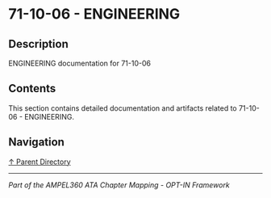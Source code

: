 # 71-10-06 - ENGINEERING

## Description

ENGINEERING documentation for 71-10-06

## Contents

This section contains detailed documentation and artifacts related to 71-10-06 - ENGINEERING.

## Navigation

[↑ Parent Directory](../README.md)

---

*Part of the AMPEL360 ATA Chapter Mapping - OPT-IN Framework*

